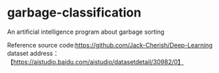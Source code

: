 # garbage-classification
An artificial intelligence program about garbage sorting

Reference source code:https://github.com/Jack-Cherish/Deep-Learning
dataset address：【https://aistudio.baidu.com/aistudio/datasetdetail/30982/0】
